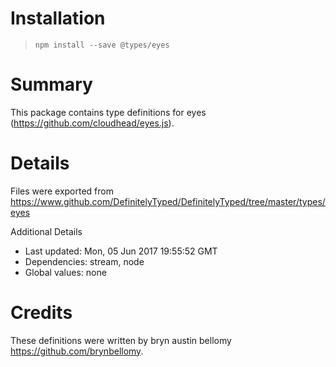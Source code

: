 # Installation
> `npm install --save @types/eyes`

# Summary
This package contains type definitions for eyes (https://github.com/cloudhead/eyes.js).

# Details
Files were exported from https://www.github.com/DefinitelyTyped/DefinitelyTyped/tree/master/types/eyes

Additional Details
 * Last updated: Mon, 05 Jun 2017 19:55:52 GMT
 * Dependencies: stream, node
 * Global values: none

# Credits
These definitions were written by bryn austin bellomy <https://github.com/brynbellomy>.
